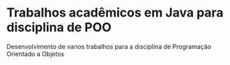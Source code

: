 # Trabalhos acadêmicos em Java para disciplina de POO

Desenvolvimento de varios trabalhos para a disciplina de Programação Orientado a Objetos